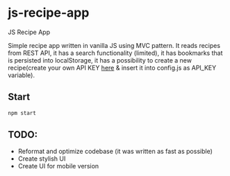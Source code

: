 # js-recipe-app

JS Recipe App

Simple recipe app written in vanilla JS using MVC pattern. It reads recipes from REST API, it has a search functionality (limited), it has bookmarks that is persisted into localStorage, it has a possibility to create a new recipe(create your own API KEY [here](https://forkify-api.herokuapp.com/v2) & insert it into config.js as API_KEY variable).

## Start

```bash
npm start
```

## TODO:

- Reformat and optimize codebase (it was written as fast as possible)
- Create stylish UI
- Create UI for mobile version
